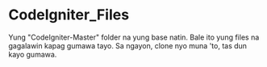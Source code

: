 CodeIgniter_Files
=================

Yung "CodeIgniter-Master" folder na yung base natin. Bale ito yung files na gagalawin kapag gumawa tayo.
Sa ngayon, clone nyo muna 'to, tas dun kayo gumawa. 
